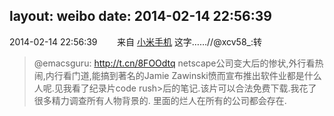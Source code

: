 layout: weibo
date: 2014-02-14 22:56:39
---
2014-02-14 22:56:39  &nbsp;&nbsp;&nbsp;&nbsp;&nbsp;&nbsp; 来自 <a href="http://app.weibo.com/t/feed/22zMnn" rel="nofollow">小米手机</a>
这字……//@xcv58_:转
>  @emacsguru: http://t.cn/8FOOdtq netscape公司变大后的惨状,外行看热闹,内行看门道,能搞到著名的Jamie Zawinski愤而宣布推出软件业都是什么人呢.见我看了纪录片code rush>后的笔记.该片可以合法免费下载.我花了很多精力调查所有人物背景的. 里面的烂人在所有的公司都会存在. ​​​
